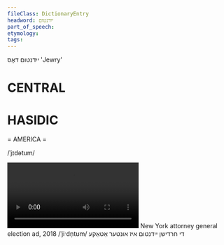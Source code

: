 ```yaml
---
fileClass: DictionaryEntry
headword: ייִדנטום
part_of_speech: 
etymology: 
tags: 
---
```

ייִדנטום
דאָס
'Jewry'

CENTRAL
========

HASIDIC
=======
= AMERICA = 

/ˈjɪdətum/

![](https://ia801502.us.archive.org/25/items/Hasidic-Media/HasidicElectionAd2018-DiKhareydishnYidntumIzUnterAtake.mp4)
New York attorney general election ad, 2018
/ˈjiˑdn̩tʊm/
די חרדישן ייִדנטום איז אונטער אַטאַקע
